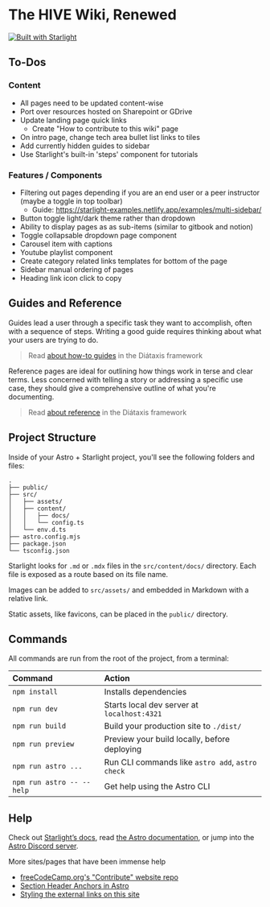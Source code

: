 # The HIVE Wiki, Renewed

[![Built with Starlight](https://astro.badg.es/v2/built-with-starlight/tiny.svg)](https://starlight.astro.build)

## To-Dos

### Content
- All pages need to be updated content-wise
- Port over resources hosted on Sharepoint or GDrive
- Update landing page quick links
    - Create "How to contribute to this wiki" page
- On intro page, change tech area bullet list links to tiles
- Add currently hidden guides to sidebar 
- Use Starlight's built-in 'steps' component for tutorials

### Features / Components
- Filtering out pages depending if you are an end user or a peer instructor (maybe a toggle in top toolbar)
    - Guide: https://starlight-examples.netlify.app/examples/multi-sidebar/
- Button toggle light/dark theme rather than dropdown
- Ability to display pages as as sub-items (similar to gitbook and notion)
- Toggle collapsable dropdown page component
- Carousel item with captions
- Youtube playlist component
- Create category related links templates for bottom of the page
- Sidebar manual ordering of pages
- Heading link icon click to copy

## Guides and Reference

Guides lead a user through a specific task they want to accomplish, often with a sequence of steps.
Writing a good guide requires thinking about what your users are trying to do.

> Read [about how-to guides](https://diataxis.fr/how-to-guides/) in the Diátaxis framework

Reference pages are ideal for outlining how things work in terse and clear terms.
Less concerned with telling a story or addressing a specific use case, they should give a comprehensive outline of what you're documenting.

> Read [about reference](https://diataxis.fr/reference/) in the Diátaxis framework


## Project Structure

Inside of your Astro + Starlight project, you'll see the following folders and files:

```
.
├── public/
├── src/
│   ├── assets/
│   ├── content/
│   │   ├── docs/
│   │   └── config.ts
│   └── env.d.ts
├── astro.config.mjs
├── package.json
└── tsconfig.json
```

Starlight looks for `.md` or `.mdx` files in the `src/content/docs/` directory. Each file is exposed as a route based on its file name.

Images can be added to `src/assets/` and embedded in Markdown with a relative link.

Static assets, like favicons, can be placed in the `public/` directory.

## Commands

All commands are run from the root of the project, from a terminal:

| Command                   | Action                                           |
| :------------------------ | :----------------------------------------------- |
| `npm install`             | Installs dependencies                            |
| `npm run dev`             | Starts local dev server at `localhost:4321`      |
| `npm run build`           | Build your production site to `./dist/`          |
| `npm run preview`         | Preview your build locally, before deploying     |
| `npm run astro ...`       | Run CLI commands like `astro add`, `astro check` |
| `npm run astro -- --help` | Get help using the Astro CLI                     |

## Help

Check out [Starlight’s docs](https://starlight.astro.build/), read [the Astro documentation](https://docs.astro.build), or jump into the [Astro Discord server](https://astro.build/chat).

More sites/pages that have been immense help
- [freeCodeCamp.org's "Contribute" website repo](https://github.com/freeCodeCamp/contribute)
- [Section Header Anchors in Astro](https://caseyjamesperno.com/blog/astro-header-anchors/)
- [Styling the external links on this site](https://rachsmith.com/styling-external-links/)